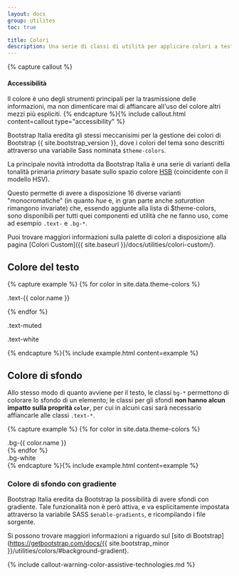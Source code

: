 ```yaml
---
layout: docs
group: utilites
toc: true

title: Colori
description: Una serie di classi di utilità per applicare colori a testi e sfondi.
---
```


{% capture callout %}

#### Accessibilità

Il colore è uno degli strumenti principali per la trasmissione delle informazioni, ma non dimenticare mai di affiancare all'uso del colore altri mezzi più espliciti. 
{% endcapture %}{% include callout.html content=callout type="accessibility" %}

Bootstrap Italia eredita gli stessi meccanisimi per la gestione dei colori di Bootstrap {{ site.bootstrap_version }}, dove i colori del tema sono descritti attraverso una variabile Sass nominata `$theme-colors`.

La principale novità introdotta da Bootstrap Italia è una serie di varianti della tonalità primaria _primary_ basate sullo spazio colore [HSB](https://it.wikipedia.org/wiki/Hue_Saturation_Brightness) (coincidente con il modello HSV).

Questo permette di avere a disposizione 16 diverse varianti "monocromatiche" (in quanto _hue_ e, in gran parte anche _saturation_ rimangono invariate) che, essendo aggiunte alla lista di $theme-colors, sono disponibili per tutti quei componenti ed utilità che ne fanno uso, come ad esempio `.text-` e `.bg-*`.

Puoi trovare maggiori informazioni sulla palette di colori a disposizione alla pagina [Colori Custom]({{ site.baseurl }}/docs/utilities/colori-custom/).

## Colore del testo

{% capture example %}
{% for color in site.data.theme-colors %}

<p class="p-3 mb-2 text-{{ color.name }}{% if color.name == "light" %} bg-dark{% endif %}">.text-{{ color.name }}</p>{% endfor %}

<p class="p-3 mb-2 text-muted">.text-muted</p>

<p class="p-3 mb-2 text-white bg-dark">.text-white</p>
{% endcapture %}{% include example.html content=example %}

## Colore di sfondo

Allo stesso modo di quanto avviene per il testo, le classi `bg-*` permettono di colorare lo sfondo di un elemento; le classi per gli sfondi **non hanno alcun impatto sulla proprità `color`**, per cui in alcuni casi sarà necessario affiancarle alle classi `.text-*`.

{% capture example %}
{% for color in site.data.theme-colors %}

<div class="p-3 mb-2 bg-{{ color.name }} text-white">.bg-{{ color.name }}</div>{% endfor %}

<div class="p-3 mb-2 bg-white text-dark">.bg-white</div>
{% endcapture %}{% include example.html content=example %}

### Colore di sfondo con gradiente

Bootstrap Italia eredita da Bootstrap la possibilità di avere sfondi con gradiente. Tale funzionalità non è però attiva, e va esplicitamente impostata attraverso la variabile SASS `$enable-gradients`, e ricompilando i file sorgente.

Si possono trovare maggiori informazioni a riguardo sul [sito di Bootstrap](https://getbootstrap.com/docs/{{ site.bootstrap_minor }}/utilities/colors/#background-gradient).

{% include callout-warning-color-assistive-technologies.md %}
